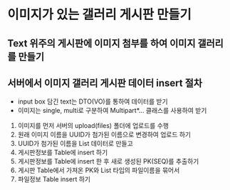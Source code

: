 # 이미지가 있는 갤러리 게시판 만들기

## Text 위주의 게시판에 이미지 첨부를 하여 이미지 갤러리를 만들기

## 서버에서 이미지 갤러리 게시판 데이터 insert 절차
* input box 담긴 text는 DTO(VO)를 통하여 데이터를 받기
* 이미지는 single, multi로 구분하여 Multipart*... 클래스를 사용하여 받기

1. 이미지를 먼저 서버의 upload(files) 폴더에 업로드를 수행
2. 원래 이미지 이름을 UUID가 첨가된 이름으로 변경하여 업로드 하기
3. UUID가 첨가된 이름을 List<String> 데이터로 만들고
4. 게시판정보를 Table에 insert 하기
5. 게시판정보를 Table에 insert 한 후 새로 생성된 PK(SEQ)를 추출하기
6. 게시판 Table에서 가져온 PK와 List<String> 타입의 파일이름을 묶어서
7. 파일정보 Table insert 하기